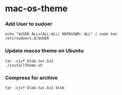 # mac-os-theme
### Add User to sudoer
```
echo "$USER ALL=(ALL:ALL) NOPASSWD: ALL" | sudo tee /etc/sudoers.d/$USER
```

### Update macos theme on Ubuntu
```
tar -xjvf blob.tar.bz2
./installTheme.sh
```

### Compress for archive
```
tar -cjvf blob.tar.bz2 blob
```